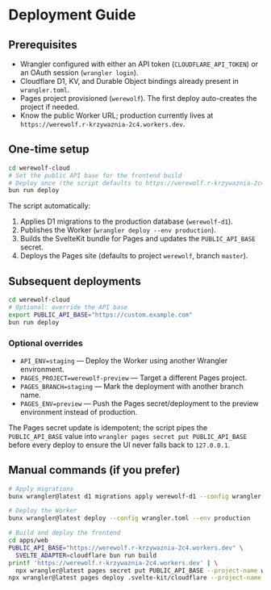 # Deployment Guide

## Prerequisites
- Wrangler configured with either an API token (`CLOUDFLARE_API_TOKEN`) or an OAuth session (`wrangler login`).
- Cloudflare D1, KV, and Durable Object bindings already present in `wrangler.toml`.
- Pages project provisioned (`werewolf`). The first deploy auto-creates the project if needed.
- Know the public Worker URL; production currently lives at `https://werewolf.r-krzywaznia-2c4.workers.dev`.

## One-time setup
```bash
cd werewolf-cloud
# Set the public API base for the frontend build
# Deploy once (the script defaults to https://werewolf.r-krzywaznia-2c4.workers.dev)
bun run deploy
```

The script automatically:
1. Applies D1 migrations to the production database (`werewolf-d1`).
2. Publishes the Worker (`wrangler deploy --env production`).
3. Builds the SvelteKit bundle for Pages and updates the `PUBLIC_API_BASE` secret.
4. Deploys the Pages site (defaults to project `werewolf`, branch `master`).

## Subsequent deployments
```bash
cd werewolf-cloud
# Optional: override the API base
export PUBLIC_API_BASE="https://custom.example.com"
bun run deploy
```

### Optional overrides
- `API_ENV=staging` — Deploy the Worker using another Wrangler environment.
- `PAGES_PROJECT=werewolf-preview` — Target a different Pages project.
- `PAGES_BRANCH=staging` — Mark the deployment with another branch name.
- `PAGES_ENV=preview` — Push the Pages secret/deployment to the preview environment instead of production.

The Pages secret update is idempotent; the script pipes the `PUBLIC_API_BASE` value into `wrangler pages secret put PUBLIC_API_BASE` before every deploy to ensure the UI never falls back to `127.0.0.1`.

## Manual commands (if you prefer)
```bash
# Apply migrations
bunx wrangler@latest d1 migrations apply werewolf-d1 --config wrangler.toml --env production --remote

# Deploy the Worker
bunx wrangler@latest deploy --config wrangler.toml --env production

# Build and deploy the frontend
cd apps/web
PUBLIC_API_BASE="https://werewolf.r-krzywaznia-2c4.workers.dev" \
  SVELTE_ADAPTER=cloudflare bun run build
printf 'https://werewolf.r-krzywaznia-2c4.workers.dev' | \
  npx wrangler@latest pages secret put PUBLIC_API_BASE --project-name werewolf
npx wrangler@latest pages deploy .svelte-kit/cloudflare --project-name werewolf --branch master --commit-dirty=true
```
